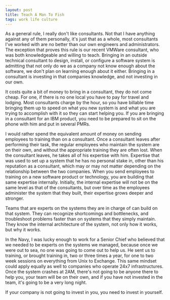 ```yaml
--- 
layout: post
title: Teach A Man To Fish
tags: work life culture
---
```

As a general rule, I really don't like consultants.  Not that I have anything against any of them personally, it's just that as a whole, most consultants I've worked with are no better than our own engineers and administrators.  The exception that proves this rule is our recent VMWare consultant, who was both knowledgeable and willing to teach.  Bringing in an outside technical consultant to design, install, or configure a software system is admitting that not only do we as a company not know enough about the software, we don't plan on learning enough about it either.  Bringing in a consultant is investing in that companies knowledge, and not investing in our own.  

It costs quite a bit of money to bring in a consultant, they do not come cheap.  For one, if there is no one local you have to pay for travel and lodging.  Most consultants charge by the hour, so you have  billable time bringing them up to speed on what you new system is and what you are trying to accomplish with it so they can start helping you.  If you are bringing in a consultant for an IBM product, you need to be prepared to sit on the phone with him and put in several PMRs.  

I would rather spend the equivalent amount of money on sending employees to training than on a consultant.  Once a consultant leaves after performing their task, the regular employees who maintain the system are on their own, and without the appropriate training they are often lost.  When the consultant leaves, he takes all of his expertise with him.  Expertise that was used to set up a system that he has no personal stake in, other than his reputation as a consultant, which may or may not matter depending on the relationship between the two companies.  When you send employees to training on a new software product or technology, you are building that same expertise internally.  Initially, the internal expertise will not be on the same level as that of the consultants, but over time as the employees administer the system that they built, their expertise grows deeper and stronger.

Teams that are experts on the systems they are in charge of can build on that system.  They can recognize shortcomings and bottlenecks, and troubleshoot problems faster than on systems that they simply maintain.  They know the internal architecture of the system, not only how it works, but why it works.  

In the Navy, I was lucky enough to work for a Senior Chief who believed that we needed to be experts on the systems we managed, because once we were out to sea, no one was going to come out to help us.  He sent us to training, or brought training in, two or three times a year, for one to two week sessions on everything from Unix to Exchange.  This same mindset could apply equally as well to companies who operate 24x7 infrastructures.  Once the system crashes at 2AM, there's not going to be anyone there to help you, your team will be on their own, and if you have not invested in the team, it's going to be a very long night.  

If your company is not going to invest in you, you need to invest in yourself.
